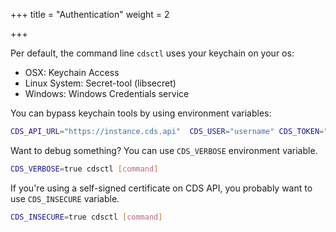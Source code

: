 +++
title = "Authentication"
weight = 2

+++

Per default, the command line `cdsctl` uses your keychain on your os:

* OSX: Keychain Access
* Linux System: Secret-tool (libsecret) 
* Windows: Windows Credentials service

You can bypass keychain tools by using environment variables:

```bash
CDS_API_URL="https://instance.cds.api"  CDS_USER="username" CDS_TOKEN="yourtoken" cdsctl [command]
```

Want to debug something? You can use `CDS_VERBOSE` environment variable.

```bash
CDS_VERBOSE=true cdsctl [command]
```

If you're using a self-signed certificate on CDS API, you probably want to use `CDS_INSECURE` variable.

```bash
CDS_INSECURE=true cdsctl [command]
```
